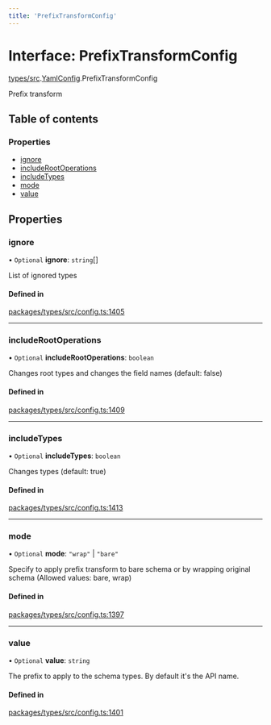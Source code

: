 ```yaml
---
title: 'PrefixTransformConfig'
---
```


# Interface: PrefixTransformConfig

[types/src](../modules/types_src).[YamlConfig](../modules/types_src.YamlConfig).PrefixTransformConfig

Prefix transform

## Table of contents

### Properties

- [ignore](types_src.YamlConfig.PrefixTransformConfig#ignore)
- [includeRootOperations](types_src.YamlConfig.PrefixTransformConfig#includerootoperations)
- [includeTypes](types_src.YamlConfig.PrefixTransformConfig#includetypes)
- [mode](types_src.YamlConfig.PrefixTransformConfig#mode)
- [value](types_src.YamlConfig.PrefixTransformConfig#value)

## Properties

### ignore

• `Optional` **ignore**: `string`[]

List of ignored types

#### Defined in

[packages/types/src/config.ts:1405](https://github.com/Urigo/graphql-mesh/blob/master/packages/types/src/config.ts#L1405)

___

### includeRootOperations

• `Optional` **includeRootOperations**: `boolean`

Changes root types and changes the field names (default: false)

#### Defined in

[packages/types/src/config.ts:1409](https://github.com/Urigo/graphql-mesh/blob/master/packages/types/src/config.ts#L1409)

___

### includeTypes

• `Optional` **includeTypes**: `boolean`

Changes types (default: true)

#### Defined in

[packages/types/src/config.ts:1413](https://github.com/Urigo/graphql-mesh/blob/master/packages/types/src/config.ts#L1413)

___

### mode

• `Optional` **mode**: ``"wrap"`` | ``"bare"``

Specify to apply prefix transform to bare schema or by wrapping original schema (Allowed values: bare, wrap)

#### Defined in

[packages/types/src/config.ts:1397](https://github.com/Urigo/graphql-mesh/blob/master/packages/types/src/config.ts#L1397)

___

### value

• `Optional` **value**: `string`

The prefix to apply to the schema types. By default it's the API name.

#### Defined in

[packages/types/src/config.ts:1401](https://github.com/Urigo/graphql-mesh/blob/master/packages/types/src/config.ts#L1401)
